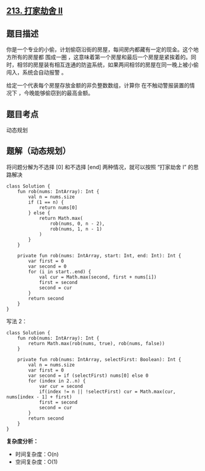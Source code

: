## [213. 打家劫舍 II](https://leetcode.cn/problems/house-robber-ii/description/)

## 题目描述

你是一个专业的小偷，计划偷窃沿街的房屋，每间房内都藏有一定的现金。这个地方所有的房屋都 围成一圈 ，这意味着第一个房屋和最后一个房屋是紧挨着的。同时，相邻的房屋装有相互连通的防盗系统，如果两间相邻的房屋在同一晚上被小偷闯入，系统会自动报警 。

给定一个代表每个房屋存放金额的非负整数数组，计算你 在不触动警报装置的情况下 ，今晚能够偷窃到的最高金额。

## 题目考点

动态规划

## 题解（动态规划）

将问题分解为不选择 [0] 和不选择 [end] 两种情况，就可以按照 “打家劫舍 I” 的思路解决
 
```
class Solution {
    fun rob(nums: IntArray): Int {
        val n = nums.size
        if (1 == n) {
            return nums[0]
        } else {
            return Math.max(
                rob(nums, 0, n - 2),
                rob(nums, 1, n - 1)
            )
        }
    }

    private fun rob(nums: IntArray, start: Int, end: Int): Int {
        var first = 0
        var second = 0
        for (i in start..end) {
            val cur = Math.max(second, first + nums[i])
            first = second
            second = cur
        }
        return second
    }
}
```

写法 2：

```
class Solution {
    fun rob(nums: IntArray): Int {
        return Math.max(rob(nums, true), rob(nums, false))
    }

    private fun rob(nums: IntArray, selectFirst: Boolean): Int {
        val n = nums.size
        var first = 0
        var second = if (selectFirst) nums[0] else 0
        for (index in 2..n) {
            var cur = second
            if(index != n || !selectFirst) cur = Math.max(cur, nums[index - 1] + first)
            first = second
            second = cur
        }
        return second
    }
}
```

**复杂度分析：**

- 时间复杂度：O(n)
- 空间复杂度：O(1) 
